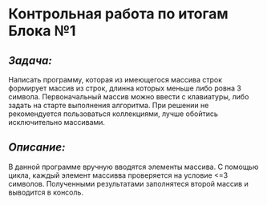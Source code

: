 # Контрольная работа по итогам **Блока №1**

## *Задача:*

Написать программу, которая из имеющегося массива строк формирует массив из строк, длинна которых меньше либо ровна 3 символа.
Первоначальный массив можно ввести с клавиатуры, либо задать на старте выполнения алгоритма. 
При решении не рекомендуется пользоваться коллекциями, лучше обойтись исключительно массивами.

## *Описание:*

В данной программе вручную вводятся элементы массива. С помощью цикла, каждый элемент массивва проверяется на условие <=3 символов. Полученными результатами заполнятеся второй массив и выводится в консоль.